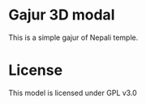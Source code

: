 # Gajur 3D modal
This is a simple gajur of Nepali temple.

# License
This model is licensed under GPL v3.0
